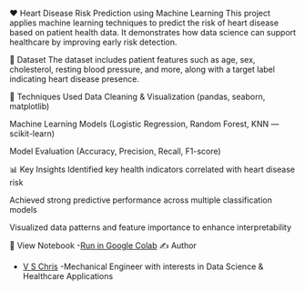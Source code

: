 ❤️ Heart Disease Risk Prediction using Machine Learning
This project applies machine learning techniques to predict the risk of heart disease based on patient health data.
It demonstrates how data science can support healthcare by improving early risk detection.

📁 Dataset
The dataset includes patient features such as age, sex, cholesterol, resting blood pressure, and more, along with a target label indicating heart disease presence.

🧠 Techniques Used
Data Cleaning & Visualization (pandas, seaborn, matplotlib)

Machine Learning Models (Logistic Regression, Random Forest, KNN — scikit-learn)

Model Evaluation (Accuracy, Precision, Recall, F1-score)

📊 Key Insights
Identified key health indicators correlated with heart disease risk

Achieved strong predictive performance across multiple classification models

Visualized data patterns and feature importance to enhance interpretability

🔗 View Notebook
-[Run in Google Colab]([[https://colab.research.google.com/github/vschris30/Heart-Disease-Risk-Analysis/blob/main/Heart-Disease-Risk-Analysis.ipynb](https://github.com/vschris30/Heart-Disease-Risk-Analysis/blob/main/Heart-Disease-Risk-Analysis.ipynb)](https://colab.research.google.com/github/vschris30/Heart-Disease-Risk-Analysis/blob/main/Heart%20Disease%20Risk%20Analysis%20and%20Prediction.ipynb))
✍️ Author
- [V S Chris](https://www.linkedin.com/in/vschris/)
-Mechanical Engineer with interests in Data Science & Healthcare Applications

